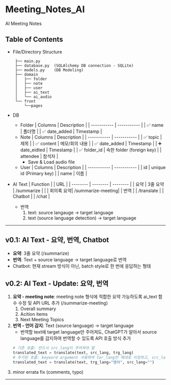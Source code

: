 # Meeting_Notes_AI
AI Meeting Notes

## Table of Contents
* File/Directory Structure
   ```
    ├── main.py
    ├── database.py  (SQLAlchemy DB connection - SQLite)
    ├── models.py    (DB Modeling)
    ├── domain
    │   ├── folder
    │   ├── note
    │   ├── user
    │   ├── ai_text
    │   └── ai_audio
    └── front
        └──pages
    ```
* DB
   * Folder
        | Columns | Description |
        | ----------- | ----------- |
        | :white_check_mark: name        | 폴더명       |
        | :white_check_mark: date_added  | Timestamp   |
    * Note
        | Columns      | Description |
        | -----------  | ----------- |
        | :white_check_mark: topic        | 제목         |
        | :white_check_mark: content      | 메모/회의 내용 |
        | :white_check_mark: date_added   | Timestamp   |
        | :heavy_plus_sign: date_eidted   | Timestamp   |
        | :white_check_mark: folder_id    | 속한 folder (foreign key) |
        | attendee     | 참석자      |
        * Save & Load audio file
    * User
        | Columns | Description |
        | ----------- | ----------- |
        |  id       |  unique id (Primary key)       |
        |  name       | 이름        |


* AI Text
    | Function |          | URL      |
    | -------- | -------- | -------- | 
    |   요약   |  3줄 요약  | /summarize | 
    |         | 회의록 요약| /summarize-meeting| 
    |   번역    |         | /translate |
    | Chatbot |          | /chat     | 

    * 번역
        1.  text: source langauge -> target language
        2. text (source language detection) -> target language

---

## v0.1: AI Text - 요약, 번역, Chatbot
* **요약**: 3줄 요약 (/summarize)
* **번역**: Text + source language -> target language로 번역
* Chatbot: 현재 stream 방식이 아닌, batch style로 한 번에 응답하는 형태
## v0.2: AI Text - Update: 요약, 번역
1. **요약 - meeting note**: meeting note 형식에 적합한 요약 가능하도록 ai_text 함수 수정 및 API URL 추가 (/summarize-meeting)
    1. Overall summary
    2. Acition items
    3. Next Meeting Topics
2. **번역 - 언어 감지**: Text (source language) -> target language
    * 번역할 text에 target language만 주어져도, ChatGPT가 알아서 source language를 감지하여 번역할 수 있도록 API 호출 방식 추가 
    ```python
    # 기존 호출: 반드시 src_lang이 주어져야 함
    translated_text = translate(text, src_lang, trg_lang) 
    # 추가된 호출: keyword argument 사용하여 tar_lang만 제대로 지정하고, src_lang은 empty string으로 지정
    translated_text = translate(text, trg_lang="영어", src_lang="") 
    ```
3. minor errata fix (comments, typo)

---

